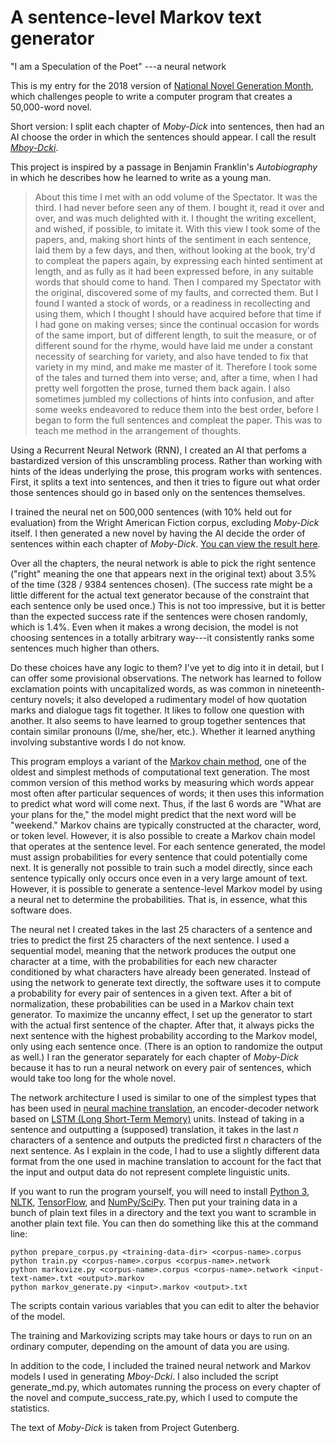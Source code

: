 # A sentence-level Markov text generator

"I am a Speculation of the Poet"
---a neural network

This is my entry for the 2018 version of [National Novel Generation Month](https://github.com/NaNoGenMo/2018), which challenges people to write a computer program that creates a 50,000-word novel.

Short version: I split each chapter of _Moby-Dick_ into sentences, then had an AI choose the order in which the sentences should appear. I call the result [_Mboy-Dcki_](https://raw.githubusercontent.com/jeffbinder/sentence-level-markov/master/mboydcki.txt).

This project is inspired by a passage in Benjamin Franklin's _Autobiography_ in which he describes how he learned to write as a young man.

> About this time I met with an odd volume of the Spectator. It was the third. I had never before seen any of them. I bought it, read it over and over, and was much delighted with it. I thought the writing excellent, and wished, if possible, to imitate it. With this view I took some of the papers, and, making short hints of the sentiment in each sentence, laid them by a few days, and then, without looking at the book, try'd to compleat the papers again, by expressing each hinted sentiment at length, and as fully as it had been expressed before, in any suitable words that should come to hand. Then I compared my Spectator with the original, discovered some of my faults, and corrected them. But I found I wanted a stock of words, or a readiness in recollecting and using them, which I thought I should have acquired before that time if I had gone on making verses; since the continual occasion for words of the same import, but of different length, to suit the measure, or of different sound for the rhyme, would have laid me under a constant necessity of searching for variety, and also have tended to fix that variety in my mind, and make me master of it. Therefore I took some of the tales and turned them into verse; and, after a time, when I had pretty well forgotten the prose, turned them back again. I also sometimes jumbled my collections of hints into confusion, and after some weeks endeavored to reduce them into the best order, before I began to form the full sentences and compleat the paper. This was to teach me method in the arrangement of thoughts.

Using a Recurrent Neural Network (RNN), I created an AI that perfoms a bastardized version of this unscrambling process. Rather than working with hints of the ideas underlying the prose, this program works with sentences. First, it splits a text into sentences, and then it tries to figure out what order those sentences should go in based only on the sentences themselves.

I trained the neural net on 500,000 sentences (with 10% held out for evaluation) from the Wright American Fiction corpus, excluding _Moby-Dick_ itself. I then generated a new novel by having the AI decide the order of sentences within each chapter of _Moby-Dick_. [You can view the result here](https://raw.githubusercontent.com/jeffbinder/sentence-level-markov/master/mboydcki.txt).

Over all the chapters, the neural network is able to pick the right sentence ("right" meaning the one that appears next in the original text) about 3.5% of the time (328 / 9384 sentences chosen). (The success rate might be a little different for the actual text generator because of the constraint that each sentence only be used once.) This is not too impressive, but it is better than the expected success rate if the sentences were chosen randomly, which is 1.4%. Even when it makes a wrong decision, the model is not choosing sentences in a totally arbitrary way---it consistently ranks some sentences much higher than others.

Do these choices have any logic to them? I've yet to dig into it in detail, but I can offer some provisional observations. The network has learned to follow exclamation points with uncapitalized words, as was common in nineteenth-century novels; it also developed a rudimentary model of how quotation marks and dialogue tags fit together. It likes to follow one question with another. It also seems to have learned to group together sentences that contain similar pronouns (I/me, she/her, etc.). Whether it learned anything involving substantive words I do not know.

This program employs a variant of the [Markov chain method](https://en.wikipedia.org/wiki/Markov_chain), one of the oldest and simplest methods of computational text generation. The most common version of this method works by measuring which words appear most often after particular sequences of words; it then uses this information to predict what word will come next. Thus, if the last 6 words are "What are your plans for the," the model might predict that the next word will be "weekend." Markov chains are typically constructed at the character, word, or token level. However, it is also possible to create a Markov chain model that operates at the sentence level. For each sentence generated, the model must assign probabilities for every sentence that could potentially come next. It is generally not possible to train such a model directly, since each sentence typically only occurs once even in a very large amount of text. However, it is possible to generate a sentence-level Markov model by using a neural net to determine the probabilities. That is, in essence, what this software does.

The neural net I created takes in the last 25 characters of a sentence and tries to predict the first 25 characters of the next sentence. I used a sequential model, meaning that the network produces the output one character at a time, with the probabilities for each new character conditioned by what characters have already been generated. Instead of using the network to generate text directly, the software uses it to compute a probability for every pair of sentences in a given text. After a bit of normalization, these probabilities can be used in a Markov chain text generator. To maximize the uncanny effect, I set up the generator to start with the actual first sentence of the chapter. After that, it always picks the next sentence with the highest probability according to the Markov model, only using each sentence once. (There is an option to randomize the output as well.) I ran the generator separately for each chapter of _Moby-Dick_ because it has to run a neural network on every pair of sentences, which would take too long for the whole novel.

The network architecture I used is similar to one of the simplest types that has been used in [neural machine translation](https://en.wikipedia.org/wiki/Neural_machine_translation), an encoder-decoder network based on [LSTM (Long Short-Term Memory)](https://en.wikipedia.org/wiki/Long_short-term_memory) units. Instead of taking in a sentence and outputting a (supposed) translation, it takes in the last _n_ characters of a sentence and outputs the predicted first _n_ characters of the next sentence. As I explain in the code, I had to use a slightly different data format from the one used in machine translation to account for the fact that the input and output data do not represent complete linguistic units.

If you want to run the program yourself, you will need to install [Python 3](python.org), [NLTK](nltk.org), [TensorFlow](tensorglow.org), and [NumPy/SciPy](scipy.org). Then put your training data in a bunch of plain text files in a directory and the text you want to scramble in another plain text file. You can then do something like this at the command line:

```
python prepare_corpus.py <training-data-dir> <corpus-name>.corpus
python train.py <corpus-name>.corpus <corpus-name>.network
python markovize.py <corpus-name>.corpus <corpus-name>.network <input-text-name>.txt <output>.markov
python markov_generate.py <input>.markov <output>.txt
```

The scripts contain various variables that you can edit to alter the behavior of the model.

The training and Markovizing scripts may take hours or days to run on an ordinary computer, depending on the amount of data you are using.

In addition to the code, I included the trained neural network and Markov models I used in generating _Mboy-Dcki_. I also included the script generate_md.py, which automates running the process on every chapter of the novel and compute_success_rate.py, which I used to compute the statistics.

The text of _Moby-Dick_ is taken from Project Gutenberg.